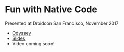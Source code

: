 # Fun with Native Code

Presented at Droidcon San Francisco, November 2017

* [Odyssey](https://github.com/codebutler/odyssey)
* [Slides](https://speakerdeck.com/codebutler/fun-with-native-code)
* Video coming soon!
